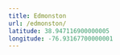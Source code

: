 ```yaml
---
title: Edmonston
url: /edmonston/
latitude: 38.947116900000005
longitude: -76.93167700000001
---
```

